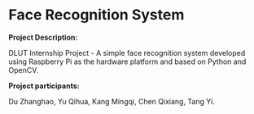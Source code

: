 ﻿# Face Recognition System

**Project Description:**

DLUT Internship Project - A simple face recognition system developed using Raspberry Pi as the hardware platform and based on Python and OpenCV.

**Project participants:**

Du Zhanghao, Yu Qihua, Kang Mingqi, Chen Qixiang, Tang Yi.
